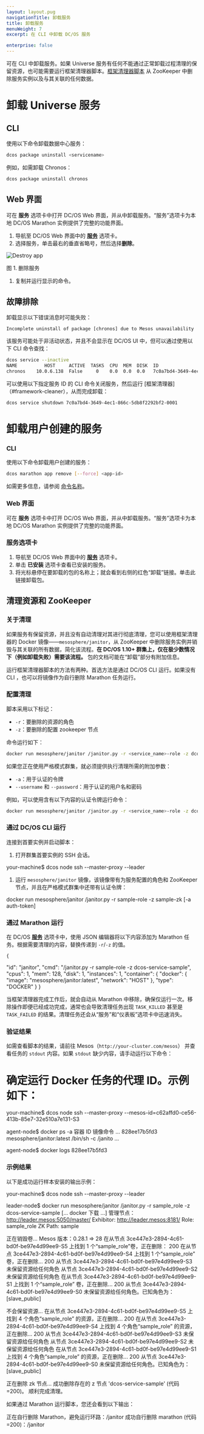 ```yaml
---
layout: layout.pug
navigationTitle: 卸载服务
title: 卸载服务
menuWeight: 7
excerpt: 在 CLI 中卸载 DC/OS 服务

enterprise: false
---
```



可在 CLI 中卸载服务。如果 Universe 服务有任何不能通过正常卸载过程清理的保留资源，也可能需要运行框架清理器脚本。[框架清理器脚本](#framework-cleaner) 从 ZooKeeper 中删除服务实例以及与其关联的任何数据。

# 卸载 Universe 服务

## CLI

使用以下命令卸载数据中心服务：

```bash
dcos package uninstall <servicename>
```

例如，如需卸载 Chronos：

```bash
dcos package uninstall chronos
```

## Web 界面

可在 **服务** 选项卡中打开 DC/OS Web 界面，并从中卸载服务。“服务”选项卡为本地 DC/OS Marathon 实例提供了完整的功能界面。

1. 导航至 DC/OS Web 界面中的 [**服务**](/1.11/gui/services/) 选项卡。
1. 选择服务，单击最右的垂直省略号，然后选择**删除**。

 ![Destroy app](/1.11/img/service-delete.png)
    
 图 1. 删除服务
    
1. 复制并运行显示的命令。

## 故障排除

卸载显示以下错误消息时可能失败：

```
Incomplete uninstall of package [chronos] due to Mesos unavailability
```

该服务可能处于非活动状态，并且不会显示在 DC/OS UI 中，但可以通过使用以下 CLI 命令查找：

```bash
dcos service --inactive
NAME          HOST     ACTIVE  TASKS  CPU  MEM  DISK  ID
chronos    10.0.6.138  False     0    0.0  0.0  0.0   7c0a7bd4-3649-4ec1-866c-5db8f2292bf2-0001
```

可以使用以下指定服务 ID 的 CLI 命令关闭服务，然后运行 [框架清理器]（#framework-cleaner），从而完成卸载：

```bash
dcos service shutdown 7c0a7bd4-3649-4ec1-866c-5db8f2292bf2-0001
```

# 卸载用户创建的服务

### CLI

使用以下命令卸载用户创建的服务：

```bash
dcos marathon app remove [--force] <app-id>
```

如需更多信息，请参阅 [命令名称](/1.11/cli/command-reference/#dcos-marathon)。

### Web 界面

可在 **服务** 选项卡中打开 DC/OS Web 界面，并从中卸载服务。“服务”选项卡为本地 DC/OS Marathon 实例提供了完整的功能界面。

### 服务选项卡

1. 导航至 DC/OS Web 界面中的 [**服务**](/1.11/gui/services/) 选项卡。
2. 单击 **已安装** 选项卡查看已安装的服务。
3. 将光标悬停在要卸载的包的名称上；就会看到右侧的红色“卸载”链接。单击此链接卸载包。

## <a name="framework-cleaner"></a>清理资源和 ZooKeeper

### 关于清理

如果服务有保留资源，并且没有自动清理对其进行彻底清理，您可以使用框架清理器的 Docker 镜像——`mesosphere/janitor`，从 ZooKeeper 中删除服务实例并销毁与其关联的所有数据，简化该流程。**在 DC/OS 1.10+ 群集上，仅在极少数情况下（例如卸载失败）需要该流程。** 包的文档可能在“卸载”部分有附加信息。

运行框架清理器脚本的方法有两种。首选方法是通过 DC/OS CLI 运行。如果没有 CLI ，也可以将镜像作为自行删除 Marathon 任务运行。

### 配置清理

脚本采用以下标记：

* `-r`：要删除的资源的角色
* `-z`：要删除的配置 zookeeper 节点

命令运行如下：

```bash
docker run mesosphere/janitor /janitor.py -r <service_name>-role -z dcos-service-<service_name>
```

如果您正在使用严格模式群集，就必须提供执行清理所需的附加参数：
* `-a`：用于认证的令牌
* `--username` 和 `--password`：用于认证的用户名和密码

例如，可以使用含有以下内容的认证令牌运行命令：

```bash
docker run mesosphere/janitor /janitor.py -r <service_name>-role -z dcos-service-<service_name> -a <content of "dcos config show core.dcos_acs_token">
```

### 通过 DC/OS CLI 运行

连接到首要实例并启动脚本：

1. 打开群集首要实例的 SSH 会话。

 your-machine$ dcos node ssh --master-proxy --leader

1. 运行 `mesosphere/janitor` 镜像，该镜像带有为服务配置的角色和 ZooKeeper 节点，并且在严格模式群集中还带有认证令牌：

 docker run mesosphere/janitor /janitor.py -r sample-role -z sample-zk [-a auth-token]

### 通过 Marathon 运行

在 DC/OS [**服务**](/1.11/gui/) 选项卡中，使用 JSON 编辑器将以下内容添加为 Marathon 任务。根据需要清理的内容，替换传递到 `-r`/`-z` 的值。

    {
 "id": "janitor", 
 "cmd": "/janitor.py -r sample-role -z dcos-service-sample", 
 "cpus": 1, 
 "mem": 128, 
 "disk": 1, 
 "instances": 1, 
 "container": {
 "docker": {
 "image": "mesosphere/janitor:latest", 
 "network": "HOST" 
        },
 "type": "DOCKER" 
      }
    }

当框架清理器完成工作后，就会自动从 Marathon 中移除，确保仅运行一次。移除操作即便已经成功完成，通常也会导致清理任务出现 `TASK_KILLED` 甚至是 `TASK_FAILED` 的结果。清理任务还会从“服务”和“仪表板”选项卡中迅速消失。

### 验证结果

如需查看脚本的结果，请前往 Mesos（`http://your-cluster.com/mesos`） 并查看任务的 `stdout` 内容。如果 `stdout` 缺少内容，请手动运行以下命令：

 # 确定运行 Docker 任务的代理 ID。示例如下：

 your-machine$ dcos node ssh --master-proxy --mesos-id=c62affd0-ce56-413b-85e7-32e510a7e131-S3

 agent-node$ docker ps -a
 容器 ID 镜像命令 ... 
 828ee17b5fd3 mesosphere/janitor:latest /bin/sh -c /janito ... 

 agent-node$ docker logs 828ee17b5fd3

### 示例结果

以下是成功运行样本安装的输出示例：

 your-machine$ dcos node ssh --master-proxy --leader

 leader-node$ docker run mesosphere/janitor /janitor.py -r sample_role -z dcos-service-sample
 [... docker 下载 ...]
 管理节点： http://leader.mesos:5050/master/ Exhibitor: http://leader.mesos:8181/ Role: sample_role ZK Path: sample

 正在销毁卷... 
 Mesos 版本：0.28.1 => 28
 在从节点 3ce447e3-2894-4c61-bd0f-be97e4d99ee9-S5 上找到 1 个“sample_role”卷，正在删除：
 200
 在从节点 3ce447e3-2894-4c61-bd0f-be97e4d99ee9-S4 上找到 1 个“sample_role” 卷，正在删除... 
 200
 从节点 3ce447e3-2894-4c61-bd0f-be97e4d99ee9-S3 未保留资源给任何角色
 从节点 3ce447e3-2894-4c61-bd0f-be97e4d99ee9-S2 未保留资源给任何角色
 在从节点 3ce447e3-2894-4c61-bd0f-be97e4d99ee9-S1 上找到 1 个“sample_role” 卷，正在删除... 
 200
 从节点 3ce447e3-2894-4c61-bd0f-be97e4d99ee9-S0 未保留资源给任何角色。已知角色为：[slave_public]

 不会保留资源... 
 在从节点 3ce447e3-2894-4c61-bd0f-be97e4d99ee9-S5 上找到 4 个角色“sample_role” 的资源，正在删除... 
 200
 在从节点 3ce447e3-2894-4c61-bd0f-be97e4d99ee9-S4 上找到 4 个角色“sample_role” 的资源，正在删除... 
 200
 从节点 3ce447e3-2894-4c61-bd0f-be97e4d99ee9-S3 未保留资源给任何角色
 从节点 3ce447e3-2894-4c61-bd0f-be97e4d99ee9-S2 未保留资源给任何角色
 在从节点  3ce447e3-2894-4c61-bd0f-be97e4d99ee9-S1 上找到 4 个角色“sample_role” 的资源，正在删除... 
 200
 从节点 3ce447e3-2894-4c61-bd0f-be97e4d99ee9-S0 未保留资源给任何角色。已知角色为：[slave_public]

 正在删除 zk 节点... 
 成功删除存在的 z 节点 'dcos-service-sample' (代码=200)。
 顺利完成清理。

如果通过 Marathon 运行脚本，您还会看到以下输出：

 正在自行删除 Marathon，避免运行环路：/janitor
 成功自行删除 marathon (代码=200)：/janitor
